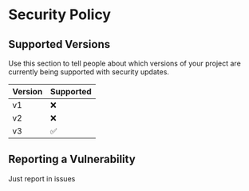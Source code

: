 # Security Policy

## Supported Versions

Use this section to tell people about which versions of your project are
currently being supported with security updates.

| Version | Supported          |
|---------| ------------------ |
|   v1    | :x: |
|   v2    | :x:                |
|   v3    | :white_check_mark: |

## Reporting a Vulnerability

Just report in issues
